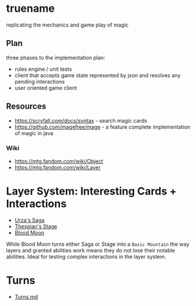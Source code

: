 # truename

replicating the mechanics and game play of magic

## Plan

three phases to the implementation plan:

- rules engine / unit tests
- client that accepts game state represented by json and resolves any pending interactions
- user oriented game client

## Resources

* https://scryfall.com/docs/syntax - search magic cards
* https://github.com/magefree/mage - a feature complete implementation of magic in java

### Wiki
* https://mtg.fandom.com/wiki/Object 
* https://mtg.fandom.com/wiki/Layer

# Layer System: Interesting Cards + Interactions
* [Urza's Saga](https://scryfall.com/card/mh2/259/urzas-saga)
* [Thespian's Stage](https://scryfall.com/card/2xm/327/thespians-stage)
* [Blood Moon](https://scryfall.com/card/2xm/118/blood-moon)

While Blood Moon turns either Saga or Stage into a `Basic Mountain` the way layers and granted abilities work means they do not lose their notable abilities. Ideal for testing complex interactions in the layer system.

# Turns
* [Turns.md](truename.Tests\Turns\turn-notes.md)